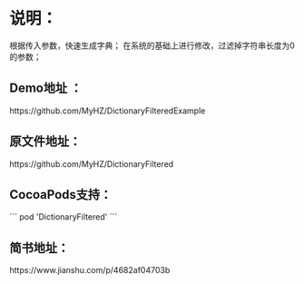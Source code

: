 <h1>说明：</h1>
根据传入参数，快速生成字典；
在系统的基础上进行修改，过滤掉字符串长度为0 的参数；

<h2>Demo地址 ：</h2>
https://github.com/MyHZ/DictionaryFilteredExample

<h2>原文件地址：</h2>
https://github.com/MyHZ/DictionaryFiltered

<h2>CocoaPods支持：</h2>
```
pod 'DictionaryFiltered'
```

<h2>简书地址：</h2>
 https://www.jianshu.com/p/4682af04703b
